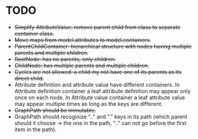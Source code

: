 TODO
====

- <del>Simplify AttributeValue: remove parent child from class to separate container class.</del>
- <del>Move maps from model.attributes to model.containers.</del>
- <del>ParentChildContainer: hierarchical structure with nodes having multiple parents and multiple children.</del>
- <del>RootNode: has no parents, only children.</del>
- <del>ChildNode: has multiple parents and multiple children.</del>
- <del>Cycles are not allowed: a child my not have one of its parents as its direct child.</del>
- Attribute definition and attribute value have different containers. In Attribute definition container a leaf attribute definition may appear only once on each node. In Attribute value container a leaf attribute value may appear multiple times as long as the keys are different.
- <del>GraphPath should be immutable.</del>
- GraphPath should recoginize ".." and "." keys in its path (which parent should it choose -> the one in the path, ".." can not go before the first item in the path).

